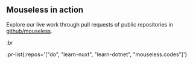 ## Mouseless in action

Explore our live work through pull requests of public repositories in
[github/mouseless](https://github.com/mouseless).

:br

:pr-list{:repos='["do", "learn-nuxt", "learn-dotnet", "mouseless.codes"]'}

